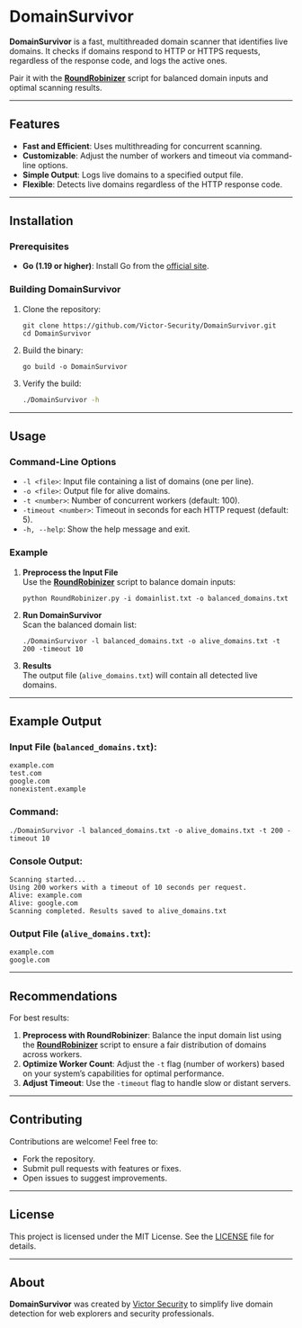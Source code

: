 # DomainSurvivor

**DomainSurvivor** is a fast, multithreaded domain scanner that identifies live domains. It checks if domains respond to HTTP or HTTPS requests, regardless of the response code, and logs the active ones.

Pair it with the **[RoundRobinizer](https://github.com/Victor-Security/RoundRobinizer)** script for balanced domain inputs and optimal scanning results.

---

## Features

- **Fast and Efficient**: Uses multithreading for concurrent scanning.
- **Customizable**: Adjust the number of workers and timeout via command-line options.
- **Simple Output**: Logs live domains to a specified output file.
- **Flexible**: Detects live domains regardless of the HTTP response code.

---

## Installation

### Prerequisites

- **Go (1.19 or higher)**: Install Go from the [official site](https://go.dev/dl/).

### Building DomainSurvivor

1. Clone the repository:
   ```
   git clone https://github.com/Victor-Security/DomainSurvivor.git
   cd DomainSurvivor
   ```

2. Build the binary:
   ```
   go build -o DomainSurvivor
   ```

3. Verify the build:
   ```bash
   ./DomainSurvivor -h
   ```

---

## Usage

### Command-Line Options

- `-l <file>`: Input file containing a list of domains (one per line).
- `-o <file>`: Output file for alive domains.
- `-t <number>`: Number of concurrent workers (default: 100).
- `-timeout <number>`: Timeout in seconds for each HTTP request (default: 5).
- `-h, --help`: Show the help message and exit.

### Example

1. **Preprocess the Input File**  
   Use the **[RoundRobinizer](https://github.com/Victor-Security/RoundRobinizer)** script to balance domain inputs:
   ```
   python RoundRobinizer.py -i domainlist.txt -o balanced_domains.txt
   ```

2. **Run DomainSurvivor**  
   Scan the balanced domain list:
   ```
   ./DomainSurvivor -l balanced_domains.txt -o alive_domains.txt -t 200 -timeout 10
   ```

3. **Results**  
   The output file (`alive_domains.txt`) will contain all detected live domains.

---

## Example Output

### Input File (`balanced_domains.txt`):
```
example.com
test.com
google.com
nonexistent.example
```

### Command:
```
./DomainSurvivor -l balanced_domains.txt -o alive_domains.txt -t 200 -timeout 10
```

### Console Output:
```
Scanning started...
Using 200 workers with a timeout of 10 seconds per request.
Alive: example.com
Alive: google.com
Scanning completed. Results saved to alive_domains.txt
```

### Output File (`alive_domains.txt`):
```
example.com
google.com
```

---

## Recommendations

For best results:
1. **Preprocess with RoundRobinizer**:
   Balance the input domain list using the **[RoundRobinizer](https://github.com/Victor-Security/RoundRobinizer)** script to ensure a fair distribution of domains across workers.
2. **Optimize Worker Count**:
   Adjust the `-t` flag (number of workers) based on your system’s capabilities for optimal performance.
3. **Adjust Timeout**:
   Use the `-timeout` flag to handle slow or distant servers.

---

## Contributing

Contributions are welcome! Feel free to:
- Fork the repository.
- Submit pull requests with features or fixes.
- Open issues to suggest improvements.

---

## License

This project is licensed under the MIT License. See the [LICENSE](LICENSE) file for details.

---

## About

**DomainSurvivor** was created by [Victor Security](https://victorsecurity.com.br) to simplify live domain detection for web explorers and security professionals.

